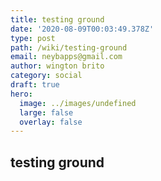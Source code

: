 ```yaml
---
title: testing ground
date: '2020-08-09T00:03:49.378Z'
type: post
path: /wiki/testing-ground
email: neybapps@gmail.com
author: wington brito
category: social
draft: true
hero:
  image: ../images/undefined
  large: false
  overlay: false
---
```

## testing ground